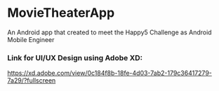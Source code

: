 # MovieTheaterApp

An Android app that created to meet the Happy5 Challenge as Android Mobile Engineer

### Link for UI/UX Design using Adobe XD: 
https://xd.adobe.com/view/0c184f8b-18fe-4d03-7ab2-179c36417279-7a29/?fullscreen

